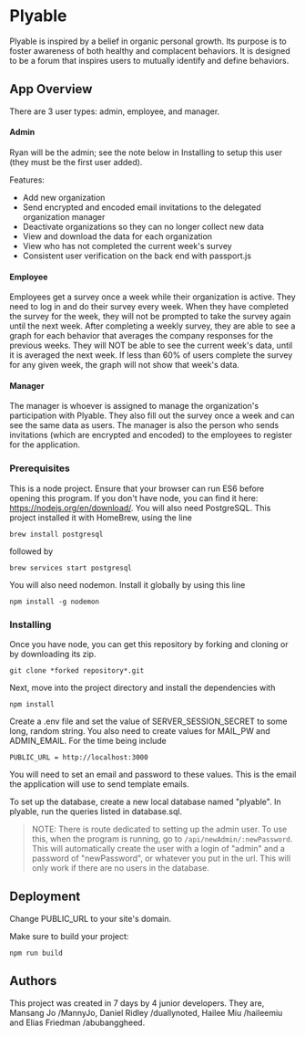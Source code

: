 # Plyable

Plyable is inspired by a belief in organic personal growth. Its purpose is to foster awareness of both healthy and complacent behaviors. It is designed to be a forum that inspires users to mutually identify and define behaviors.

## App Overview

There are 3 user types: admin, employee, and manager.

#### Admin
Ryan will be the admin; see the note below in Installing to setup this user (they must be the first user added). 

Features: 
* Add new organization
* Send encrypted and encoded email invitations to the delegated organization manager
* Deactivate organizations so they can no longer collect new data
* View and download the data for each organization
* View who has not completed the current week's survey
* Consistent user verification on the back end with passport.js

#### Employee
Employees get a survey once a week while their organization is active. They need to log in and do their survey every week. When they have completed the survey for the week, they will not be prompted to take the survey again until the next week. After completing a weekly survey, they are able to see a graph for each behavior that averages the company responses for the previous weeks. They will NOT be able to see the current week's data, until it is averaged the next week. If less than 60% of users complete the survey for any given week, the graph will not show that week's data. 

#### Manager
The manager is whoever is assigned to manage the organization's participation with Plyable. They also fill out the survey once a week and can see the same data as users. The manager is also the person who sends invitations (which are encrypted and encoded) to the employees to register for the application.


### Prerequisites

This is a node project. Ensure that your browser can run ES6 before opening this program. If you don't have node, you can find it here: https://nodejs.org/en/download/. You will also need PostgreSQL. This project installed it with HomeBrew, using the line
```
brew install postgresql
```
followed by
```
brew services start postgresql
```
You will also need nodemon. Install it globally by using this line
```
npm install -g nodemon
```

### Installing

Once you have node, you can get this repository by forking and cloning or by downloading its zip.

```
git clone *forked repository*.git
```

Next, move into the project directory and install the dependencies with

```
npm install
```

Create a .env file and set the value of SERVER_SESSION_SECRET to some long, random string. You also need to create values for MAIL_PW and ADMIN_EMAIL.
For the time being include
```
PUBLIC_URL = http://localhost:3000
```

You will need to set an email and password to these values. This is the email the application will use to send template emails.

To set up the database, create a new local database named "plyable". In plyable, run the queries listed in database.sql.

> NOTE: There is route dedicated to setting up the admin user. To use this, when the program is running, go to `/api/newAdmin/:newPassword`. This will automatically create the user with a login of "admin" and a password of "newPassword", or whatever you put in the url. This will only work if there are no users in the database. 

## Deployment

Change PUBLIC_URL to your site's domain.

Make sure to build your project:
```
npm run build
```


## Authors
This project was created in 7 days by 4 junior developers. They are, Mansang Jo /MannyJo, Daniel Ridley /duallynoted, Hailee Miu /haileemiu and Elias Friedman /abubanggheed.
